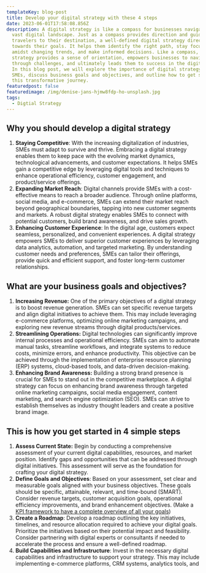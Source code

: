 ```yaml
---
templateKey: blog-post
title: Develop your digital strategy with these 4 steps
date: 2023-06-01T17:58:08.856Z
description: A digital strategy is like a compass for businesses navigating the
  vast digital landscape. Just as a compass provides direction and guides
  travelers to their destination, a well-defined digital strategy directs SMEs
  towards their goals. It helps them identify the right path, stay focused
  amidst changing trends, and make informed decisions. Like a compass, a digital
  strategy provides a sense of orientation, empowers businesses to navigate
  through challenges, and ultimately leads them to success in the digital realm.
  In this blog post, we will explore the importance of digital strategy for
  SMEs, discuss business goals and objectives, and outline how to get started on
  this transformative journey.
featuredpost: false
featuredimage: /img/denise-jans-hjmw8fdp-ho-unsplash.jpg
tags:
  - Digtial Strategy
---
```

<!--StartFragment-->

## Why you should develop a digital strategy

1. **Staying Competitive**: With the increasing digitalization of industries, SMEs must adapt to survive and thrive. Embracing a digital strategy enables them to keep pace with the evolving market dynamics, technological advancements, and customer expectations. It helps SMEs gain a competitive edge by leveraging digital tools and techniques to enhance operational efficiency, customer engagement, and product/service offerings.
2. **Expanding Market Reach**: Digital channels provide SMEs with a cost-effective means to reach a broader audience. Through online platforms, social media, and e-commerce, SMEs can extend their market reach beyond geographical boundaries, tapping into new customer segments and markets. A robust digital strategy enables SMEs to connect with potential customers, build brand awareness, and drive sales growth.
3. **Enhancing Customer Experience**: In the digital age, customers expect seamless, personalized, and convenient experiences. A digital strategy empowers SMEs to deliver superior customer experiences by leveraging data analytics, automation, and targeted marketing. By understanding customer needs and preferences, SMEs can tailor their offerings, provide quick and efficient support, and foster long-term customer relationships.

## W﻿hat are your business goals and objectives?

1. **Increasing Revenue:** One of the primary objectives of a digital strategy is to boost revenue generation. SMEs can set specific revenue targets and align digital initiatives to achieve them. This may include leveraging e-commerce platforms, optimizing online marketing campaigns, and exploring new revenue streams through digital products/services.
2. **Streamlining Operations:** Digital technologies can significantly improve internal processes and operational efficiency. SMEs can aim to automate manual tasks, streamline workflows, and integrate systems to reduce costs, minimize errors, and enhance productivity. This objective can be achieved through the implementation of enterprise resource planning (ERP) systems, cloud-based tools, and data-driven decision-making.
3. **Enhancing Brand Awareness:** Building a strong brand presence is crucial for SMEs to stand out in the competitive marketplace. A digital strategy can focus on enhancing brand awareness through targeted online marketing campaigns, social media engagement, content marketing, and search engine optimization (SEO). SMEs can strive to establish themselves as industry thought leaders and create a positive brand image.

## This is how you get started in 4 simple steps

1. **Assess Current State:** Begin by conducting a comprehensive assessment of your current digital capabilities, resources, and market position. Identify gaps and opportunities that can be addressed through digital initiatives. This assessment will serve as the foundation for crafting your digital strategy.
2. **Define Goals and Objectives**: Based on your assessment, set clear and measurable goals aligned with your business objectives. These goals should be specific, attainable, relevant, and time-bound (SMART). Consider revenue targets, customer acquisition goals, operational efficiency improvements, and brand enhancement objectives. (Make a [KPI framework to have a complete overview of all your goals](https://smeanalyst.com/blog/2023-03-04-creating-a-kpi-framework-for-your-digital-strategy-why-its-essential-for-success/))
3. **Create a Roadmap**: Develop a roadmap outlining the key initiatives, timelines, and resource allocation required to achieve your digital goals. Prioritize the initiatives based on their potential impact and feasibility. Consider partnering with digital experts or consultants if needed to accelerate the process and ensure a well-defined roadmap.
4. **Build Capabilities and Infrastructure**: Invest in the necessary digital capabilities and infrastructure to support your strategy. This may include implementing e-commerce platforms, CRM systems, analytics tools, and

<!--EndFragment-->